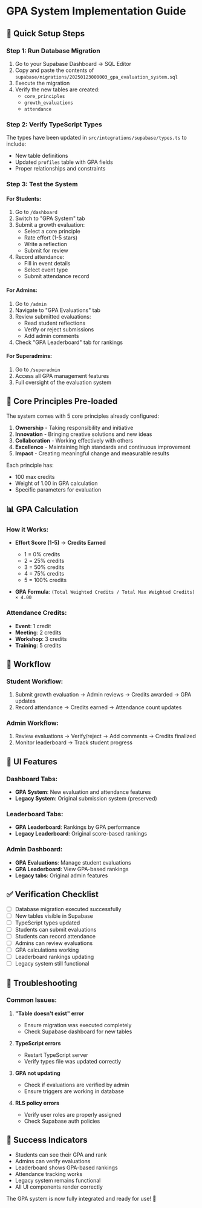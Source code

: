 # GPA System Implementation Guide

## 🚀 **Quick Setup Steps**

### **Step 1: Run Database Migration**
1. Go to your Supabase Dashboard → SQL Editor
2. Copy and paste the contents of `supabase/migrations/20250123000003_gpa_evaluation_system.sql`
3. Execute the migration
4. Verify the new tables are created:
   - `core_principles`
   - `growth_evaluations` 
   - `attendance`

### **Step 2: Verify TypeScript Types**
The types have been updated in `src/integrations/supabase/types.ts` to include:
- New table definitions
- Updated `profiles` table with GPA fields
- Proper relationships and constraints

### **Step 3: Test the System**

#### **For Students:**
1. Go to `/dashboard`
2. Switch to "GPA System" tab
3. Submit a growth evaluation:
   - Select a core principle
   - Rate effort (1-5 stars)
   - Write a reflection
   - Submit for review
4. Record attendance:
   - Fill in event details
   - Select event type
   - Submit attendance record

#### **For Admins:**
1. Go to `/admin`
2. Navigate to "GPA Evaluations" tab
3. Review submitted evaluations:
   - Read student reflections
   - Verify or reject submissions
   - Add admin comments
4. Check "GPA Leaderboard" tab for rankings

#### **For Superadmins:**
1. Go to `/superadmin`
2. Access all GPA management features
3. Full oversight of the evaluation system

## 🎯 **Core Principles Pre-loaded**

The system comes with 5 core principles already configured:

1. **Ownership** - Taking responsibility and initiative
2. **Innovation** - Bringing creative solutions and new ideas  
3. **Collaboration** - Working effectively with others
4. **Excellence** - Maintaining high standards and continuous improvement
5. **Impact** - Creating meaningful change and measurable results

Each principle has:
- 100 max credits
- Weight of 1.00 in GPA calculation
- Specific parameters for evaluation

## 📊 **GPA Calculation**

### **How it Works:**
- **Effort Score (1-5)** → **Credits Earned**
  - 1 = 0% credits
  - 2 = 25% credits  
  - 3 = 50% credits
  - 4 = 75% credits
  - 5 = 100% credits

- **GPA Formula**: `(Total Weighted Credits / Total Max Weighted Credits) × 4.00`

### **Attendance Credits:**
- **Event**: 1 credit
- **Meeting**: 2 credits
- **Workshop**: 3 credits
- **Training**: 5 credits

## 🔄 **Workflow**

### **Student Workflow:**
1. Submit growth evaluation → Admin reviews → Credits awarded → GPA updates
2. Record attendance → Credits earned → Attendance count updates

### **Admin Workflow:**
1. Review evaluations → Verify/reject → Add comments → Credits finalized
2. Monitor leaderboard → Track student progress

## 🎨 **UI Features**

### **Dashboard Tabs:**
- **GPA System**: New evaluation and attendance features
- **Legacy System**: Original submission system (preserved)

### **Leaderboard Tabs:**
- **GPA Leaderboard**: Rankings by GPA performance
- **Legacy Leaderboard**: Original score-based rankings

### **Admin Dashboard:**
- **GPA Evaluations**: Manage student evaluations
- **GPA Leaderboard**: View GPA-based rankings
- **Legacy tabs**: Original admin features

## ✅ **Verification Checklist**

- [ ] Database migration executed successfully
- [ ] New tables visible in Supabase
- [ ] TypeScript types updated
- [ ] Students can submit evaluations
- [ ] Students can record attendance
- [ ] Admins can review evaluations
- [ ] GPA calculations working
- [ ] Leaderboard rankings updating
- [ ] Legacy system still functional

## 🚨 **Troubleshooting**

### **Common Issues:**

1. **"Table doesn't exist" error**
   - Ensure migration was executed completely
   - Check Supabase dashboard for new tables

2. **TypeScript errors**
   - Restart TypeScript server
   - Verify types file was updated correctly

3. **GPA not updating**
   - Check if evaluations are verified by admin
   - Ensure triggers are working in database

4. **RLS policy errors**
   - Verify user roles are properly assigned
   - Check Supabase auth policies

## 🎉 **Success Indicators**

- Students can see their GPA and rank
- Admins can verify evaluations
- Leaderboard shows GPA-based rankings
- Attendance tracking works
- Legacy system remains functional
- All UI components render correctly

The GPA system is now fully integrated and ready for use! 🚀
